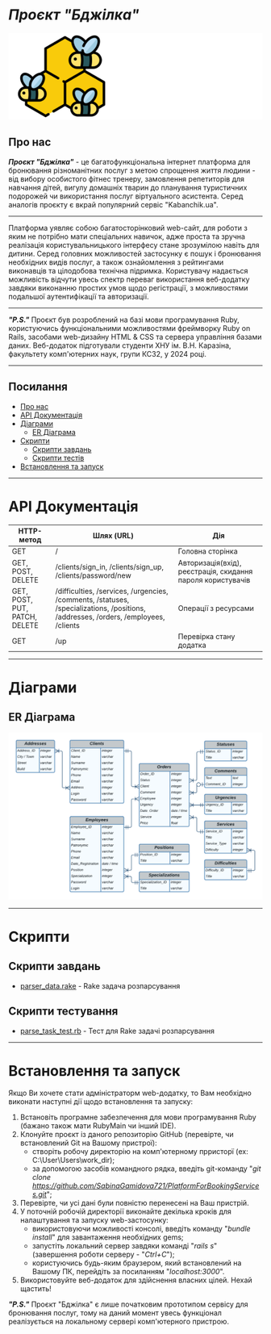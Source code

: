 # ***Проєкт "Бджілка"***

![Logo](/app/assets/images/logo.svg)

## **Про нас**

***Проєкт "Бджілка"*** - це багатофункціональна інтернет платформа для бронювання різноманітних послуг з метою спрощення життя людини - від вибору особистого фітнес тренеру, замовлення репетиторів для навчання дітей, вигулу домашніх тварин до планування туристичних подорожей чи використання послуг віртуального асистента. Серед аналогів проєкту є вкрай популярний сервіс "Kabanchik.ua".

---

Платформа уявляє собою багатосторінковий web-сайт, для роботи з яким не потрібно мати спеціальних навичок, адже проста та зручна реалізація користувальницького інтерфесу стане зрозумілою навіть для дитини. Серед головних можливостей застосунку є пошук і бронювання необхідних видів послуг, а також ознайомлення з рейтингами виконавців та цілодобова технічна підримка. Користувачу надається можливість відчути увесь спектр переваг використання веб-додатку завдяки виконанню простих умов щодо регістрації, з можливостями подальшої аутентифікації та авторизації. 

---

***"P.S."*** Проєкт був розроблений на базі мови програмування Ruby, користуючись функціональними можливостями фреймворку Ruby on Rails, засобами web-дизайну HTML & CSS та сервера управління базами даних. Веб-додаток підготували студенти ХНУ ім. В.Н. Каразіна, факультету комп'ютерних наук, групи КС32, у 2024 році. 

---

## Посилання

- [Про нас](#про-нас)
- [API Документація](#api-документація) 
- [Діаграми](#діаграми)
    - [ER Діаграма](#er-діаграма)
- [Скрипти](#скрипти) 
    - [Скрипти завдань](#скрипти-завдань)
    - [Скрипти тестів](#скрипти-тестування) 
- [Встановлення та запуск](#встановлення-та-запуск)

---

# **API Документація**

| HTTP-метод | Шлях (URL)         | Дія                   |
|------------|--------------------|-----------------------|
| GET        | /                  | Головна сторінка      |
| GET, POST, DELETE | /clients/sign_in, /clients/sign_up, /clients/password/new | Авторизація(вхід), реєстрація, скидання пароля користувачів |
| GET, POST, PUT, PATCH, DELETE | /difficulties, /services, /urgencies, /comments, /statuses, /specializations, /positions, /addresses, /orders, /employees, /clients | Операції з ресурсами |
| GET        | /up                | Перевірка стану додатка |

---

# **Діаграми**

## ER Діаграма

![ER-diagram](/docs/ScreenOfDBFinal.png)

---

# **Скрипти**

## Скрипти завдань

- [parser_data.rake](/lib/tasks/parse_data.rake) - Rake задача розпарсування

## Скрипти тестування

- [parse_task_test.rb](/test/tasks/parse_task_test.rb) - Тест для Rake задачі розпарсування

---

# Встановлення та запуск

Якщо Ви хочете стати адміністраторм web-додатку, то Вам необхідно виконати наступні дії щодо встановлення та запуску:

1. Встановіть програмне забезпечення для мови програмування Ruby (бажано також мати RubyMain чи інший IDE).
2. Клонуйте проєкт із даного репозиторію GitHub (перевірте, чи встановлений Git на Вашому пристрої):
    - створіть робочу директорію на комп'ютерному прристорї (ex: C:\User\Users\work_dir);
    - за допомогою засобів командного рядка, введіть git-команду "*git clone https://github.com/SabinaGamidova721/PlatformForBookingServices.git*";
3. Перевірте, чи усі дані були повністю перенесені на Ваш пристрій.
4. У поточній робочій директорії виконайте декілька кроків для налаштування та запуску web-застосунку:
    - використовуючи можливості консолі, введіть команду "*bundle install*" для завантаження необхідних gems;
    - запустіть локальний сервер завдяки команді "*rails s*" (завершення роботи серверу - "*Ctrl+C*");
    - користуючись будь-яким браузером, який встановлений на Вашому ПК, перейдіть за посиланням "*localhost:3000*".
5. Використовуйте веб-додаток для здійснення власних цілей. Нехай щастить!

***"P.S."*** Проєкт "Бджілка" є лише початковим прототипом сервісу для бронювання послуг, тому на даний момент увесь функціонал реалізується на локальному сервері комп'ютерного пристрою.

